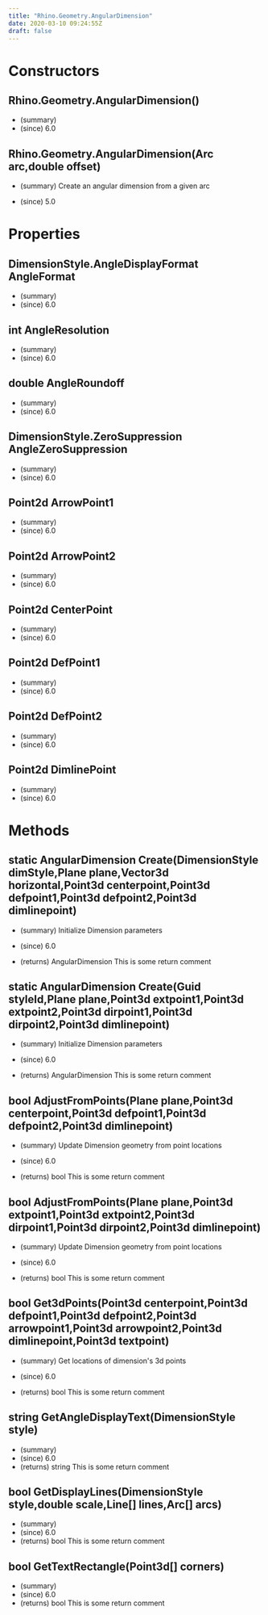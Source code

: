 ```yaml
---
title: "Rhino.Geometry.AngularDimension"
date: 2020-03-10 09:24:55Z
draft: false
---
```


# Constructors
## Rhino.Geometry.AngularDimension()
- (summary) 
- (since) 6.0
## Rhino.Geometry.AngularDimension(Arc arc,double offset)
- (summary) 
     Create an angular dimension from a given arc
     
- (since) 5.0
# Properties
## DimensionStyle.AngleDisplayFormat AngleFormat
- (summary) 
- (since) 6.0
## int AngleResolution
- (summary) 
- (since) 6.0
## double AngleRoundoff
- (summary) 
- (since) 6.0
## DimensionStyle.ZeroSuppression AngleZeroSuppression
- (summary) 
- (since) 6.0
## Point2d ArrowPoint1
- (summary) 
- (since) 6.0
## Point2d ArrowPoint2
- (summary) 
- (since) 6.0
## Point2d CenterPoint
- (summary) 
- (since) 6.0
## Point2d DefPoint1
- (summary) 
- (since) 6.0
## Point2d DefPoint2
- (summary) 
- (since) 6.0
## Point2d DimlinePoint
- (summary) 
- (since) 6.0
# Methods
## static AngularDimension Create(DimensionStyle dimStyle,Plane plane,Vector3d horizontal,Point3d centerpoint,Point3d defpoint1,Point3d defpoint2,Point3d dimlinepoint)
- (summary) 
     Initialize Dimension parameters
     
- (since) 6.0
- (returns) AngularDimension This is some return comment
## static AngularDimension Create(Guid styleId,Plane plane,Point3d extpoint1,Point3d extpoint2,Point3d dirpoint1,Point3d dirpoint2,Point3d dimlinepoint)
- (summary) 
     Initialize Dimension parameters
     
- (since) 6.0
- (returns) AngularDimension This is some return comment
## bool AdjustFromPoints(Plane plane,Point3d centerpoint,Point3d defpoint1,Point3d defpoint2,Point3d dimlinepoint)
- (summary) 
     Update Dimension geometry from point locations
     
- (since) 6.0
- (returns) bool This is some return comment
## bool AdjustFromPoints(Plane plane,Point3d extpoint1,Point3d extpoint2,Point3d dirpoint1,Point3d dirpoint2,Point3d dimlinepoint)
- (summary) 
     Update Dimension geometry from point locations
     
- (since) 6.0
- (returns) bool This is some return comment
## bool Get3dPoints(Point3d centerpoint,Point3d defpoint1,Point3d defpoint2,Point3d arrowpoint1,Point3d arrowpoint2,Point3d dimlinepoint,Point3d textpoint)
- (summary) 
     Get locations of dimension's 3d points
     
- (since) 6.0
- (returns) bool This is some return comment
## string GetAngleDisplayText(DimensionStyle style)
- (summary) 
- (since) 6.0
- (returns) string This is some return comment
## bool GetDisplayLines(DimensionStyle style,double scale,Line[] lines,Arc[] arcs)
- (summary) 
- (since) 6.0
- (returns) bool This is some return comment
## bool GetTextRectangle(Point3d[] corners)
- (summary) 
- (since) 6.0
- (returns) bool This is some return comment
